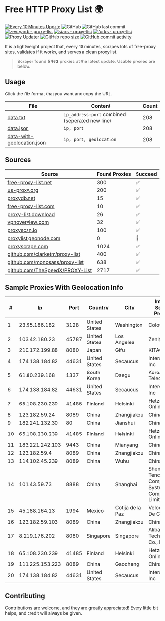
# Free HTTP Proxy List 🌍

[![Every 10 Minutes Update](https://github.com/mertguvencli/http-proxy-list/actions/workflows/main.yml/badge.svg?branch=main)](https://github.com/mertguvencli/http-proxy-list/actions/workflows/main.yml)
![GitHub](https://img.shields.io/github/license/mertguvencli/http-proxy-list)
![GitHub last commit](https://img.shields.io/github/last-commit/mertguvencli/http-proxy-list)
[![zevtyardt - proxy-list](https://img.shields.io/static/v1?label=zevtyardt&message=proxy-list&color=blue&logo=github)](https://github.com/zevtyardt/proxy-list "Go to GitHub repo")
[![stars - proxy-list](https://img.shields.io/github/stars/zevtyardt/proxy-list?style=social)](https://github.com/zevtyardt/proxy-list)
[![forks - proxy-list](https://img.shields.io/github/forks/zevtyardt/proxy-list?style=social)](https://github.com/zevtyardt/proxy-list)
[![Proxy Updater](https://github.com/zevtyardt/proxy-list/workflows/Proxy%20Updater/badge.svg)](https://github.com/zevtyardt/proxy-list/actions?query=workflow:"Proxy+Updater")
![GitHub repo size](https://img.shields.io/github/repo-size/zevtyardt/proxy-list)
[![GitHub commit activity](https://img.shields.io/github/commit-activity/m/zevtyardt/proxy-list?logo=commits)](https://github.com/zevtyardt/proxy-list/commits/main)

It is a lightweight project that, every 10 minutes, scrapes lots of free-proxy sites, validates if it works, and serves a clean proxy list.

> Scraper found **5462** proxies at the latest update. Usable proxies are below.

## Usage

Click the file format that you want and copy the URL.

|File|Content|Count|
|----|-------|-----|
|[data.txt](https://raw.githubusercontent.com/mertguvencli/http-proxy-list/main/proxy-list/data.txt)|`ip_address:port` combined (seperated new line)|208|
|[data.json](https://raw.githubusercontent.com/mertguvencli/http-proxy-list/main/proxy-list/data.json)|`ip, port`|208|
|[data-with-geolocation.json](https://raw.githubusercontent.com/mertguvencli/http-proxy-list/main/proxy-list/data-with-geolocation.json)|`ip, port, geolocation`|208|

## Sources

|Source|Found Proxies|Succeed|
|------|-------------|-------|
|[free-proxy-list.net](https://free-proxy-list.net)|300|✅|
|[us-proxy.org](https://www.us-proxy.org)|200|✅|
|[proxydb.net](http://proxydb.net)|15|✅|
|[free-proxy-list.com](https://free-proxy-list.com/?page=&port=&type%5B%5D=http&type%5B%5D=https&up_time=0&search=Search)|10|✅|
|[proxy-list.download](https://www.proxy-list.download/HTTP)|26|✅|
|[vpnoverview.com](https://vpnoverview.com/privacy/anonymous-browsing/free-proxy-servers)|32|✅|
|[proxyscan.io](https://www.proxyscan.io)|100|✅|
|[proxylist.geonode.com](https://proxylist.geonode.com/api/proxy-list?limit=300&page=1&sort_by=lastChecked&sort_type=desc&protocols=http,https)|0|🚫|
|[proxyscrape.com](https://api.proxyscrape.com/v2/?request=displayproxies&protocol=http&timeout=10000&country=all&ssl=all&anonymity=all)|1024|✅|
|[github.com/clarketm/proxy-list](https://raw.githubusercontent.com/clarketm/proxy-list/master/proxy-list-raw.txt)|400|✅|
|[github.com/monosans/proxy-list](https://raw.githubusercontent.com/monosans/proxy-list/main/proxies/http.txt)|638|✅|
|[github.com/TheSpeedX/PROXY-List](https://raw.githubusercontent.com/TheSpeedX/PROXY-List/master/http.txt)|2717|✅|


## Sample Proxies With Geolocation Info

|#|Ip|Port|Country|City|Internet Service Provider|
|-|--|----|-------|----|-------------------------|
|1|23.95.186.182|3128|United States|Washington|ColoCrossing|
|2|103.42.180.23|45787|United States|Los Angeles|Zenlayer Inc|
|3|210.172.199.88|8080|Japan|Gifu|KITAGATA|
|4|174.138.184.82|44631|United States|Secaucus|Interserver, Inc|
|5|61.80.239.168|1337|South Korea|Daegu|Korea Telecom|
|6|174.138.184.82|44631|United States|Secaucus|Interserver, Inc|
|7|65.108.230.239|41485|Finland|Helsinki|Hetzner Online GmbH|
|8|123.182.59.24|8089|China|Zhangjiakou|Chinanet|
|9|182.241.132.30|80|China|Jianshui|Chinanet|
|10|65.108.230.239|41485|Finland|Helsinki|Hetzner Online GmbH|
|11|183.221.242.103|9443|China|Mianyang|China Mobile|
|12|123.182.59.4|8089|China|Zhangjiakou|Chinanet|
|13|114.102.45.239|8089|China|Wuhu|Chinanet|
|14|101.43.59.73|8888|China|Shanghai|Shenzhen Tencent Computer Systems Company Limited|
|15|45.188.164.13|1994|Mexico|Cotija de la Paz|Velocom SA De CV|
|16|123.182.59.103|8089|China|Zhangjiakou|Chinanet|
|17|8.219.176.202|8080|Singapore|Singapore|Alibaba (US) Technology Co., Ltd.|
|18|65.108.230.239|41485|Finland|Helsinki|Hetzner Online GmbH|
|19|111.225.153.223|8089|China|Gaocheng|Chinanet|
|20|174.138.184.82|44631|United States|Secaucus|Interserver, Inc|



## Contributing

Contributions are welcome, and they are greatly appreciated! Every
little bit helps, and credit will always be given.

